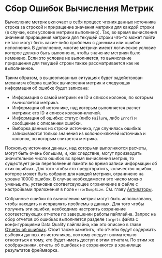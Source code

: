 # Сбор Ошибок Вычисления Метрик

Вычисление метрик включает в себя процесс чтения данных источника строка за строкой и приращение значения метрики
для каждой строки (в случае, если условие метрики выполнено). Так, во время вычисления значения приращения метрики для
текущей строки что-то может пойти не так: могут быть какие-либо проблемы с данными или ошибки исполнения. В дополнение,
многие метрики имеют логическое условие которое должно быть выполнено, чтобы значение метрики было изменено. Если это
условие не выполняется, то вычисление приращения для текущей строки также рассматривается как не выполненное.

Таким образом, в вышеописанных ситуациях будет задействован механизм сборка ошибок вычисления метрик и следующая
информация об ошибке будет записана:

* Информация о самой метрике: ее ID и список колонок, по которым вычисляется метрика.
* Информация об источнике, над которым выполняется расчет метрики: его ID и список колонок-ключей.
* Информация об ошибке: статус (либо `Failure`, либо `Error`) и сообщение с описанием ошибки.
* Выборка данных из строки источника, где случилась ошибка: записываются только значения из колонок-ключей источника и 
  колонок, по которым считается метрика.

Поскольку источники данных, над которыми выполняются расчеты, могут быть очень большим, и, как следствие, могут
производить значительное число ошибок во время вычисления метрик, то существует риск переполнения памяти во время
записи информации об этих ошибках. Для того чтобы это предотвратить, количество ошибок, которое может быть собрано для
каждой метрики, ограничено на уровне 10000 ошибок. В случае необходимости это число можно уменьшить, установив
соответсвующее ограничение в файле с настройками приложения в поле `errorDumpSize`. 
См. главу [Активаторы](../01-application-setup/01-ApplicationSettings.md#_3).

Собранные ошибки по вычислению метрик могут быть использованы, чтобы находить и исправлять проблемы в данных. Для того
чтобы получить эти ошибки, необходимо настроить сохранение соответствующих отчетов по завершении работы пайплайна. 
Запрос на сбор отчетов об ошибках выполняется разделе `targets` файла с конфигурациями Data Quality пайплайна, как это
описано в главе [Отчеты об ошибках](???). Стоит также заметить, что отчеты будут содержать выборки данных из источников, 
поэтому следует внимательно относиться к тому, кто будет иметь доступ к этим отчетам. По этим же соображениям, отчеты об
ошибках не сохраняются в хранилище результатов фреймворка.
